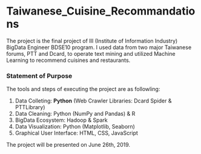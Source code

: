 # Taiwanese_Cuisine_Recommandations
The project is the final project of III (Institute of Information Industry) BigData Engineer BDSE10 program. I used data from two major Taiwanese forums, PTT and Dcard, to operate text mining and utilized Machine Learning to recommend cuisines and restaurants. 

<h3>Statement of Purpose</h3>
<p>The tools and steps of executing the project are as followling:</p>
<ol>
  <li>Data Colleting: <b>Python</b> (Web Crawler Libraries: Dcard Spider & PTTLibrary)</li>
  <li>Data Cleaning: Python (NumPy and Pandas) & R</li>
  <li>BigData Ecosystem: Hadoop & Spark</li>
  <li>Data Visualization: Python (Matplotlib, Seaborn)</li>
  <li>Graphical User Interface: HTML, CSS, JavaScript</li>
</ol>
<p>The project will be presented on June 26th, 2019.<p>
